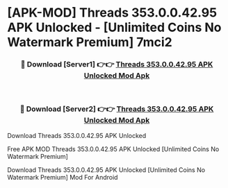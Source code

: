 # [APK-MOD] Threads 353.0.0.42.95 APK Unlocked - [Unlimited Coins No Watermark Premium] 7mci2



<div align="center">
<h3>🔴 Download [Server1] 👉👉 <a href="https://momento.my/?title=Threads_353.0.0.42.95_APK_Unlocked">Threads 353.0.0.42.95 APK Unlocked Mod Apk</a></h3><br>

<h3>🔴 Download [Server2] 👉👉 <a href="https://momento.my/?title=Threads_353.0.0.42.95_APK_Unlocked">Threads 353.0.0.42.95 APK Unlocked Mod Apk</a></h3>
</div>



Download Threads 353.0.0.42.95 APK Unlocked 

Free APK MOD Threads 353.0.0.42.95 APK Unlocked [Unlimited Coins No Watermark Premium]

Download Threads 353.0.0.42.95 APK Unlocked [Unlimited Coins No Watermark Premium] Mod For Android
